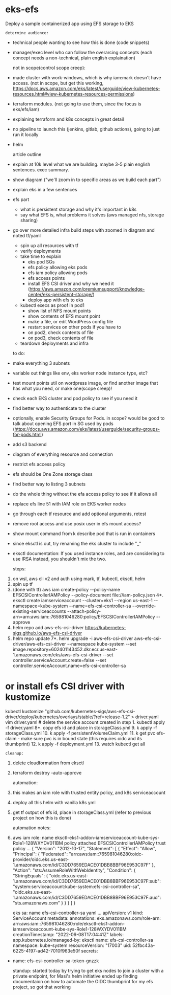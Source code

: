 # eks-efs
Deploy a sample containerized app using EFS storage to EKS

    determine audience:
- technical people wanting to see how this is done (code snippets)
- manager/exec level who can follow the overarcing concepts (each concept needs a non-technical, plain english explaination)

    not in scope(control scope creep):
- made cluster with work-windows, which is why iam:mark doesn't have access. (not in scope, but get this working, https://docs.aws.amazon.com/eks/latest/userguide/view-kubernetes-resources.html#view-kubernetes-resources-permissions)
- terraform modules. (not going to use them, since the focus is eks/efs/iam)
- explaining terraform and k8s concepts in great detail
- no pipeline to launch this (jenkins, gitlab, github actions), going to just run it locally
- helm

    article outline
- explain at 10k level what we are building. maybe 3-5 plain english sentences. exec summary.
- show diagram ("we'll zoom in to specific areas as we build each part")
- explain eks in a few sentences
- efs part
    - what is persistent storage and why it's important in k8s
    - say what EFS is, what problems it solves (aws managed nfs, storage sharing)
- go over more detailed infra build steps with zoomed in diagram and noted tf/yaml
    - spin up all resources with tf
    - verify deployments
    - take time to explain
        - eks pod SGs
        - efs policy allowing eks pods
        - efs iam policy allowing pods
        - efs access points
        - install EFS CSI driver and why we need it (https://aws.amazon.com/premiumsupport/knowledge-center/eks-persistent-storage/)
        - deploy app with efs to eks
    - kubectl execs as proof in pod1
        - show list of NFS mount points
        - show contents of EFS mount point
        - make a file, or edit WordPress config file
        - restart services on other pods if you have to
        - on pod2, check contents of file
        - on pod3, check contents of file
    - teardown deployments and infra

    to do:
- make everything 3 subnets
- variable out things like env, eks worker node instance type, etc?
- test mount points util on wordpress image, or find another image that has what you need, or make one(scope creep)!
- check each EKS cluster and pod policy to see if you need it
- find better way to authenticate to the cluster
- optionally, enable Security Groups for Pods. in scope? would be good to talk about opening EFS port in SG used by pods (https://docs.aws.amazon.com/eks/latest/userguide/security-groups-for-pods.html)
- add s3 backend
- diagram of everything resource and connection
- restrict efs access policy
- efs should be One Zone storage class
- find better way to listing 3 subnets
- do the whole thing without the efa access policy to see if it allows all
- replace efs line 51 with IAM role on EKS worker nodes
- go through each tf resource and add optional arguments, retest
- remove root access and use posix user in efs mount access?
- show mount command from k describe pod that is run in containers
- since eksctl is out, try renaming the eks cluster to include "_"
- eksctl documentation: If you used instance roles, and are considering to use IRSA instead, you shouldn't mix the two.

    steps:
1. on wsl, aws cli v2 and auth using mark, tf, kubectl, eksctl, helm
2. spin up tf
3. (done with tf) aws iam create-policy --policy-name EFSCSIControllerIAMPolicy --policy-document file://iam-policy.json
4*. eksctl create iamserviceaccount --cluster=eks1 --region us-east-1 --namespace=kube-system --name=efs-csi-controller-sa --override-existing-serviceaccounts --attach-policy-arn=arn:aws:iam::765981046280:policy/EFSCSIControllerIAMPolicy --approve
5. helm repo add aws-efs-csi-driver https://kubernetes-sigs.github.io/aws-efs-csi-driver
6. helm repo update
7*. helm upgrade -i aws-efs-csi-driver aws-efs-csi-driver/aws-efs-csi-driver --namespace kube-system --set image.repository=602401143452.dkr.ecr.us-east-1.amazonaws.com/eks/aws-efs-csi-driver --set controller.serviceAccount.create=false --set controller.serviceAccount.name=efs-csi-controller-sa
# or install efs CSI driver with kustomize
kubectl kustomize "github.com/kubernetes-sigs/aws-efs-csi-driver/deploy/kubernetes/overlays/stable/?ref=release-1.2" > driver.yaml
vim driver.yaml # delete the service account created in step 1.
kubectl apply -f driver.yaml
8*. copy efs id and place in storageClass.yml
9. k apply -f storageClass.yml
10. k apply -f persistentVolumeClaim.yml
11. k get pvc efs-claim - make sure pvc is in bound state (this requires oidc and its thumbprint)
12. k apply -f deployment.yml
13. watch kubectl get all

    cleanup:
1. delete cloudformation from eksctl
2. terraform destroy -auto-approve

    automation:
5. this makes an iam role with trusted entity policy, and k8s serviceaccount
8. deploy all this helm with vanilla k8s yml
9. get tf output of efs id, place in storageClass.yml (refer to previous project on how this is done)

    automation notes:
5.
    aws iam role:
name                eksctl-eks1-addon-iamserviceaccount-kube-sys-Role1-128WXYDV011BM
policy attached     EFSCSIControllerIAMPolicy
trust policy        ...
{
    "Version": "2012-10-17",
    "Statement": [
        {
            "Effect": "Allow",
            "Principal": {
                "Federated": "arn:aws:iam::765981046280:oidc-provider/oidc.eks.us-east-1.amazonaws.com/id/C3DD7659EDACE01DBB8BBF96E953C97F"
            },
            "Action": "sts:AssumeRoleWithWebIdentity",
            "Condition": {
                "StringEquals": {
                    "oidc.eks.us-east-1.amazonaws.com/id/C3DD7659EDACE01DBB8BBF96E953C97F:sub": "system:serviceaccount:kube-system:efs-csi-controller-sa",
                    "oidc.eks.us-east-1.amazonaws.com/id/C3DD7659EDACE01DBB8BBF96E953C97F:aud": "sts.amazonaws.com"
                }
            }
        }
    ]
}

    eks sa:
name                efs-csi-controller-sa
yaml                ...
apiVersion: v1
kind: ServiceAccount
metadata:
  annotations:
    eks.amazonaws.com/role-arn: arn:aws:iam::765981046280:role/eksctl-eks1-addon-iamserviceaccount-kube-sys-Role1-128WXYDV011BM
  creationTimestamp: "2022-06-08T17:04:41Z"
  labels:
    app.kubernetes.io/managed-by: eksctl
  name: efs-csi-controller-sa
  namespace: kube-system
  resourceVersion: "17003"
  uid: 52fbc43a-6225-4197-ad42-7010f963e50f
secrets:
- name: efs-csi-controller-sa-token-gnzzk

    standup:
started today by trying to get eks nodes to join a cluster with a private endpoint, for Masi's helm initiative
    ended up finding documentaion on how to automate the OIDC thumbprint for my efs project, so got that working
